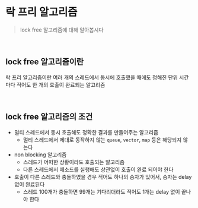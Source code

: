 # 락 프리 알고리즘
> lock free 알고리즘에 대해 알아봅시다
<br>


## lock free 알고리즘이란
락 프리 알고리즘이란 여러 개의 스레드에서 동시에 호출했을 때에도 정해진 단위 시간마다 적어도 한 개의 호출이 완료되는 알고리즘

<br>

## lock free 알고리즘의 조건
- 멀티 스레드에서 동시 호출해도 정확한 결과를 만들어주는 알고리즘
  - 멀티 스레드에서 제대로 동작하지 않는 `queue`, `vector`, `map` 등은 해당되지 않는다
- non blocking 알고리즘
  - 스레드가 어떠한 상황이라도 호출되는 알고리즘
  - 다른 스레드에서 메소드를 실행해도 상관없이 호출이 완료 되어야 한다
- 호출이 다른 스레드와 충돌하였을 경우 적어도 하나의 승자가 있어서, 승자는 delay 없이 완료된다
  - 스레드 100개가 충돌하면 99개는 기다리더라도 적어도 1개는 delay 없이 끝나야 한다

